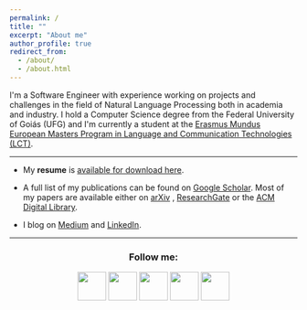```yaml
---
permalink: /
title: ""
excerpt: "About me"
author_profile: true
redirect_from: 
  - /about/
  - /about.html
---
```


I'm a Software Engineer with experience working on projects and challenges in the field of Natural Language Processing both in academia and industry. I hold a Computer Science degree from the Federal University of Goiás (UFG) and I'm currently a student at the [Erasmus Mundus European Masters Program in Language and Communication Technologies (LCT)](https://lct-master.org/).

------

* My **resume** is [available for download here](https://ruanchaves.github.io/files/resume.pdf).

* A full list of my publications can be found on [Google Scholar](https://scholar.google.com/citations?user=3JDK8KEAAAAJ&hl=en). Most of my papers are available either on [arXiv](https://arxiv.org/search/cs?searchtype=author&query=Rodrigues%2C+R+C) , [ResearchGate](https://www.researchgate.net/profile/Ruan-Rodrigues-2#publications) or the [ACM Digital Library](https://dl.acm.org/profile/99659845228/publications?Role=author).

* I blog on [Medium](https://ruanchaves.medium.com/) and [LinkedIn](https://www.linkedin.com/in/ruanchaves).

------

<h3 align="center">Follow me: </h3>

<p align="center" >
  <a href="https://twitter.com/ruanchaves93"><img src="https://camo.githubusercontent.com/35b0b8bfbd8840f35607fb56ad0a139047fd5d6e09ceb060c5c6f0a5abd1044c/68747470733a2f2f6564656e742e6769746875622e696f2f537570657254696e7949636f6e732f696d616765732f7376672f747769747465722e737667" width="50" /></a>
  <a href="https://www.linkedin.com/in/ruanchaves"><img src="https://camo.githubusercontent.com/c8a9c5b414cd812ad6a97a46c29af67239ddaeae08c41724ff7d945fb4c047e5/68747470733a2f2f6564656e742e6769746875622e696f2f537570657254696e7949636f6e732f696d616765732f7376672f6c696e6b6564696e2e737667" width="50" /></a>
  <a href="https://github.com/ruanchaves"><img src="https://camo.githubusercontent.com/4133dc1cd4511d4a292b84ce10e52e4ed92569fb2a8165381c9c47be5edc2796/68747470733a2f2f6564656e742e6769746875622e696f2f537570657254696e7949636f6e732f696d616765732f706e672f6769746875622e706e67" width="50" /></a>
  <a href="https://scholar.google.com/citations?view_op=list_works&hl=en&hl=en&user=3JDK8KEAAAAJ"><img src="https://camo.githubusercontent.com/65ca529d83a419dfbd79954c683f2f928b3e7147433bbfa71f0ddf6824fbe01b/68747470733a2f2f6564656e742e6769746875622e696f2f537570657254696e7949636f6e732f696d616765732f7376672f676f6f676c655f7363686f6c61722e737667" width="50" /></a>
  <a href="https://ruanchaves.medium.com"><img src="https://camo.githubusercontent.com/a583b5ce3b463c784cb87592b3da7b9b9d014d7a16adfff04b91cb1452ae4ca2/68747470733a2f2f6564656e742e6769746875622e696f2f537570657254696e7949636f6e732f696d616765732f7376672f6d656469756d2e737667" width="50"></a>
</p>